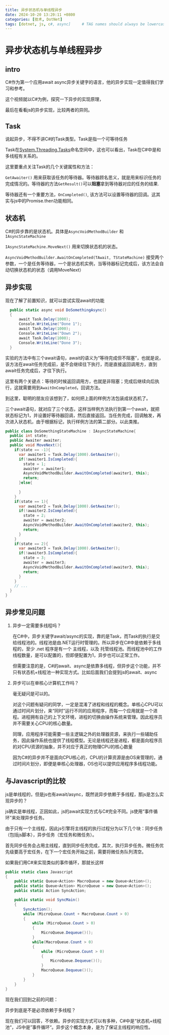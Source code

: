 ```yaml
---
title: 异步状态机与单线程异步
date: 2024-10-20 13:20:11 +0800
categories: [技术, DotNet]
tags: [dotnet, js, c#, async]     # TAG names should always be lowercase
---
```


# 异步状态机与单线程异步

## intro

C#作为第一个应用await async异步关键字的语言，他的异步实现一定值得我们学习和参考。

这个视频就以C#为例，探究一下异步的实现原理，

最后在看看js的异步实现，比较两者的异同。



## Task

说起异步，不得不讲C#的Task类型。Task是指一个可等待任务

Task在[System.Threading.Tasks](https://learn.microsoft.com/zh-cn/dotnet/api/system.threading.tasks?view=net-8.0)命名空间中，这也可以看出，Task在C#中是和多线程有关系的。

这里要重点关注Task的几个关键属性和方法：

`GetAwaiter()` 用来获取该任务的等待器。等待器顾名思义，就是用来标识任务的完成情况的。等待器的方法`GetResult()`可以**阻塞**拿到等待器对应的任务的结果.

等待器还有一个重要方法，`OnCompleted()`, 该方法可以设置等待器的回调。这其实与js中的Promise.then功能相同。



## 状态机

C#的异步靠的是状态机。具体是`AsyncVoidMethodBuilder` 和 `IAsyncStateMachine`

`IAsyncStateMachine.MoveNext()` 用来切换状态机的状态。

`AsyncVoidMethodBuilder.AwaitOnCompleted(TAwait, TStateMachine)` 接受两个参数，一个是任务等待器，一个是状态机实例，当等待器标记完成后，该方法会自动切换状态机的状态（调用MoveNext）



## 异步实现

现在了解了前置知识，就可以尝试实现await的功能

```c#
  public static async void DoSomethingAsync()
  {
      await Task.Delay(1000);
      Console.WriteLine("Done 1");
      await Task.Delay(1000);
      Console.WriteLine("Down 2");
      await Task.Delay(1000);
      Console.WriteLine("Done 3");
  }
```

实验的方法中有三个await语句，await的语义为“等待完成但不阻塞”，也就是说，该方法在await任务完成前，是不会继续往下执行，而是直接返回调用方，直到await任务完成后，才往下执行。

这里有两个关键点：等待的时候返回调用方，也就是非阻塞；完成后继续向后执行，这就需要用到`AwaitOnCompleted`，回调方法。

到这里，聪明的朋友应该想到了，如何把上面的样例方法包装成状态机了。

三个await语句，就对应了三个状态，这样当样例方法执行到第一个await，就把状态标记为1，并设置好等待器回调，然后直接返回。当任务完成，回调触发，再次进入状态机，由于根据标记，执行样例方法的第二部分。以此类推。

```c#
public class DoSomethingStateMachine : IAsyncStateMachine{
  public int state;
  public Awaiter awaiter;
  public void MoveNext(){
    if(state == -1){
      var awaiter1 = Task.Delay(1000).GetAwaiter();
      if(!awaiter1.IsCompleted){
        state = 1;
        awaiter = awaiter1;
        AsyncVoidMethodBuilder.AwaitOnCompleted(awaiter1, this);
        return;
      }else{
        
      }
    }
    if(state == 1){
      var awaiter2 = Task.Delay(1000).GetAwaiter();
      if(!awaiter2.IsCompleted){
        state = 2;
        awaiter = awaiter2;
        AsyncVoidMethodBuilder.AwaitOnCompleted(awaiter2, this);
        return;
      }
    }
    if(state == 2){
      var awaiter3 = Task.Delay(1000).GetAwaiter();
      if(!awaiter3.IsCompleted){
        state = 3;
        awaiter = awaiter3;
        AsyncVoidMethodBuilder.AwaitOnCompleted(awaiter3, this);
        return;
      }
    }
    // ...
  }
}
```



## 异步常见问题

1. 异步一定需要多线程吗？

   在C#中，异步关键字await/async的实现，靠的是Task，而Task的执行是交给线程池的。线程池是由.NET运行时管理的。所以异步在C#中是依赖于多线程的，至少 .net 程序是有一个 主线程，以及 托管线程池。而线程池中的工作线程数量，是可以配置的，但即便配置为1，异步也可以正常工作。

   但需要注意的是，C#的await、async是依靠多线程，但异步这个功能，并不只有状态机+线程池一种实现方式。比如后面我们会提到js的await、async

2. 异步可以在单核心计算机工作吗？

   毫无疑问是可以的。

   对这个问题有疑问的同学，一定是混淆了进程和线程的概念。单核心CPU可以通过时间片划分，来“同时”运行不同的应用程序，而每一个应用就是一个进程。进程拥有自己的上下文环境，进程的切换由操作系统来管理。因此程序员并不需要关心CPU的核心数量。

   同理，应用程序可能需要一些主逻辑之外的处理器资源，来执行一些辅助任务，因此操作系统也提供了线程模型。无论是线程还是进程，都是面向程序员的对CPU资源的抽象，并不对应于真正的物理CPU的核心数量

   因为C#的异步并不是面向CPU核心的，CPU的计算资源是由OS来管理的，通过时间片划分，即便是单核心处理器，OS也可以提供应用程序多线程功能。



## 与Javascript的比较

js是单线程的，但是js也有await/async，既然说异步依赖于多线程，那js是怎么实现异步的？

js确实是单线程，正因如此，js的await实现方式与C#完全不同。js使用“事件循环”来处理异步任务。

由于只有一个主线程，因此js引擎将主线程的执行过程分为以下几个块：同步任务（包括js脚本），异步任务（宏任务和微任务）。

首先同步任务会占用主线程，直到同步任务完成，其次，执行异步任务。微任务优先级要高于宏任务，在下一个宏任务开始之前，需要将微任务队列清空。

如果我们用C#来实现类似的事件循环，那就长这样

```C#
public static class Javascript
{
    public static Queue<Action> MacroQueue = new Queue<Action>();
    public static Queue<Action> MicroQueue = new Queue<Action>();
    public static Action SyncAction;

    public static void SyncMain()
    {
        SyncAction();
        while (MicroQueue.Count + MacroQueue.Count > 0)
        {
            while (MicroQueue.Count > 0)
            {
                MicroQueue.Dequeue()();
            }
            while(MacroQueue.Count > 0)
            {
                while (MicroQueue.Count > 0)
                {
                    MicroQueue.Dequeue()();
                }
                MacroQueue.Dequeue()();
            }
        }
    }
} 
```



现在我们回到之前的问题：

异步到底是不是必须依赖于多线程？

现在我们可以回答，不依赖。异步的实现方式可以有多种，C#中是“状态机+线程池“，JS中是”事件循环“。异步这个概念本身，是为了保证主线程的响应性。
